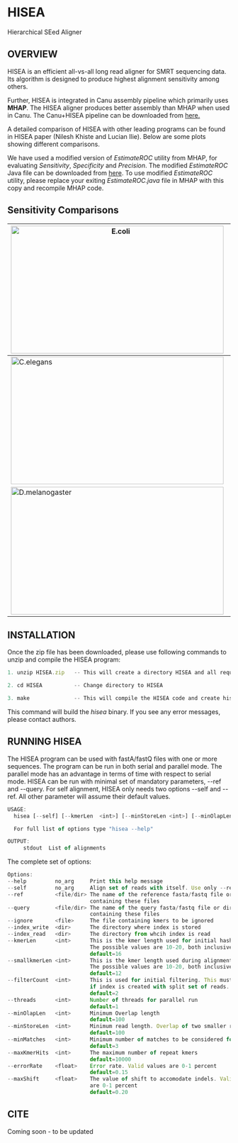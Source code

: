 # HISEA
Hierarchical SEed Aligner 

## OVERVIEW

HISEA is an efficient all-vs-all long read aligner for SMRT sequencing data. Its algorithm is designed to produce highest alignment sensitivity among others. 

Further, HISEA is integrated in Canu assembly pipeline which primarily uses __MHAP__. The HISEA aligner produces better assembly than MHAP when used in Canu. The Canu+HISEA pipeline can be downloaded from [here.](https://github.com/lucian-ilie/Canu_HISEA)

A detailed comparison of HISEA with other leading programs can be found in HISEA paper (Nilesh Khiste and Lucian Ilie). Below are some plots showing different comparisons.

We have used a modified version of _EstimateROC_ utility from MHAP, for evaluating _Sensitivity_, _Specificity_ and _Precision_. The modified _EstimateROC_ Java file can be downloaded from [here](http://www.csd.uwo.ca/~ilie/HISEA/conf_files/EstimateROC.java). To use modified _EstimateROC_ utility, please replace your exiting _EstimateROC.java_ file in MHAP with this copy and recompile MHAP code.

## Sensitivity Comparisons 


<img src="http://www.csd.uwo.ca/faculty/ilie/HISEA/images/Sensitivity_ecoli.jpg" width="480" height="288" alt="E.coli"> | <img src="http://www.csd.uwo.ca/faculty/ilie/HISEA/images/Sensitivity_scerevisiae.jpg" width="480" height="288" alt="S.cerevisiae"> 
--- | --- 
<img src="http://www.csd.uwo.ca/faculty/ilie/HISEA/images/Sensitivity_celegans.jpg" width="480" height="288" alt="C.elegans"> | <img src="http://www.csd.uwo.ca/faculty/ilie/HISEA/images/Sensitivity_Arabidopsis.jpg" width="480" height="288" alt="A.thaliana">
<img src="http://www.csd.uwo.ca/faculty/ilie/HISEA/images/Sensitivity_droso.jpg" width="480" height="288" alt="D.melanogaster"> |

## INSTALLATION 

Once the zip file has been downloaded, please use following commands to unzip and compile the HISEA program:

```javascript 
1. unzip HISEA.zip   -- This will create a directory HISEA and all required files in this folder

2. cd HISEA          -- Change directory to HISEA

3. make              -- This will compile the HISEA code and create hisea file for use
```

This command will build the _hisea_ binary. If you see any error messages, please contact authors.

## RUNNING HISEA 

The HISEA program can be used with fastA/fastQ files with one or more sequences. The program can be run in both serial and parallel mode. The parallel mode has an advantage in terms of time with respect to serial mode. HISEA can be run with minimal set of mandatory parameters, --ref and --query. For self alignment, HISEA only needs two options --self and --ref. All other parameter will assume their default values.

```javascript 
USAGE:
  hisea [--self] [--kmerLen  <int>] [--minStoreLen <int>] [--minOlapLen <int>] --ref <file/directory> --query <file/directory>

  For full list of options type "hisea --help"

OUTPUT:
     stdout  List of alignments
```

The complete set of options:

```javascript 
Options:
--help         no_arg     Print this help message
--self         no_arg     Align set of reads with itself. Use only --ref option
--ref          <file/dir> The name of the reference fasta/fastq file or directory
                          containing these files
--query        <file/dir> The name of the query fasta/fastq file or directory
                          containing these files
--ignore       <file>     The file containing kmers to be ignored
--index_write  <dir>      The directory where index is stored
--index_read   <dir>      The directory from whcih index is read
--kmerLen      <int>      This is the kmer length used for initial hashing.
                          The possible values are 10-20, both inclusive
                          default=16
--smallkmerLen <int>      This is the kmer length used during alignment extension.
                          The possible values are 10-20, both inclusive
                          default=12
--filterCount  <int>      This is used for initial filtering. This must be set to 1,
                          if index is created with split set of reads.
                          default=2
--threads      <int>      Number of threads for parallel run
                          default=1
--minOlapLen   <int>      Minimum Overlap length
                          default=100
--minStoreLen  <int>      Minimum read length. Overlap of two smaller reads is ignored
                          default=100
--minMatches   <int>      Minimum number of matches to be considered for alignment
                          default=3
--maxKmerHits  <int>      The maximum number of repeat kmers
                          default=10000
--errorRate    <float>    Error rate. Valid values are 0-1 percent
                          default=0.15
--maxShift     <float>    The value of shift to accomodate indels. Valid values
                          are 0-1 percent
                          default=0.20
```


## CITE

Coming soon - to be updated
